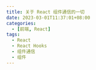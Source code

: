 ```yaml
---
title: 关于 React 组件通信的一切
date: 2023-03-01T11:37:01+08:00
categories:
  - [前端, React]
tags:
  - React
  - React Hooks
  - 组件通信
  - 组件
---
```

